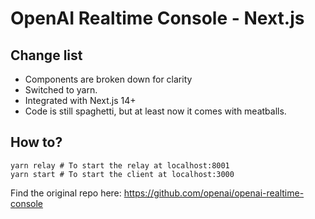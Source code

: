 # OpenAI Realtime Console - Next.js

## Change list
- Components are broken down for clarity
- Switched to yarn.
- Integrated with Next.js 14+
- Code is still spaghetti, but at least now it comes with meatballs.


## How to?
```
yarn relay # To start the relay at localhost:8001
yarn start # To start the client at localhost:3000
```

Find the original repo here: https://github.com/openai/openai-realtime-console



